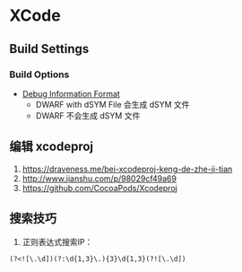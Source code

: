 # XCode

## Build Settings

### Build Options 

* [Debug Information Format](http://blog.csdn.net/longzs/article/details/51272980)
	- DWARF with dSYM File 		会生成 dSYM 文件
	- DWARF						不会生成 dSYM 文件


## 编辑 xcodeproj

1. https://draveness.me/bei-xcodeproj-keng-de-zhe-ji-tian
2. http://www.jianshu.com/p/98029cf49a69
3. https://github.com/CocoaPods/Xcodeproj

## 搜索技巧

1. 正则表达式搜索IP：
```
(?<![\.\d])(?:\d{1,3}\.){3}\d{1,3}(?![\.\d])
```